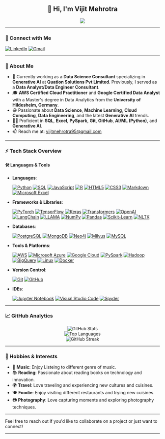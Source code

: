 <h2 align="center">👋 Hi, I'm Vijit Mehrotra</h2>

<p align="center">
  <img src="https://readme-typing-svg.herokuapp.com?color=%2336BCF7&lines=Data+Science+Consultant+%7C+3%2B+Years+Experience+%7C+AI+Enthusiast+%7C+Lifelong+Learner&width=900&height=25">
</p>

---

### 🔗 Connect with Me

[![LinkedIn](https://img.shields.io/badge/LinkedIn-%230077B5.svg?&style=for-the-badge&logo=LinkedIn&logoColor=white)](https://www.linkedin.com/in/vijit-mehrotra-018988130/)
[![Gmail](https://img.shields.io/badge/Gmail-D14836?style=for-the-badge&logo=Gmail&logoColor=white)](mailto:vijitmehrotra95@gmail.com)

---

### 🚀 About Me

- 💼 Currently working as a **Data Science Consultant** specializing in **Generative AI** at **Quation Solutions Pvt Limited**. Previously, I served as a **Data Analyst/Data Engineer Consultant**.
- 🎓 **AWS Certified Cloud Practitioner** and **Google Certified Data Analyst** with a Master's degree in Data Analytics from the **University of Hildesheim, Germany**.
- 😀 Passionate about **Data Science**, **Machine Learning**, **Cloud Computing**, **Data Engineering**, and the latest **Generative AI** trends.
- 👨‍💻 Proficient in **SQL**, **Excel**, **PySpark**, **Git**, **GitHub**, **AI/ML (Python)**, and **Generative AI**.
- 📫 Reach me at: [vijitmehrotra95@gmail.com](mailto:vijitmehrotra95@gmail.com)

---

### ⚡ Tech Stack Overview

#### 🛠 Languages & Tools

- **Languages**:

  [![Python](https://img.shields.io/badge/Python-3670A0?style=for-the-badge&logo=Python&logoColor=ffdd54)](https://www.python.org/)
  [![SQL](https://img.shields.io/badge/SQL-4479A1?style=for-the-badge&logo=MySQL&logoColor=white)](https://www.mysql.com/)
  [![JavaScript](https://img.shields.io/badge/JavaScript-F7DF1E?style=for-the-badge&logo=JavaScript&logoColor=black)](https://developer.mozilla.org/en-US/docs/Web/JavaScript)
  [![R](https://img.shields.io/badge/R-276DC3?style=for-the-badge&logo=R&logoColor=white)](https://www.r-project.org/)
  [![HTML5](https://img.shields.io/badge/HTML5-E34F26?style=for-the-badge&logo=HTML5&logoColor=white)](https://developer.mozilla.org/en-US/docs/Web/HTML)
  [![CSS3](https://img.shields.io/badge/CSS3-1572B6?style=for-the-badge&logo=CSS3&logoColor=white)](https://developer.mozilla.org/en-US/docs/Web/CSS)
  [![Markdown](https://img.shields.io/badge/Markdown-000000?style=for-the-badge&logo=Markdown&logoColor=white)](https://www.markdownguide.org/)
  [![Microsoft Excel](https://img.shields.io/badge/Excel-217346?style=for-the-badge&logo=Microsoft-Excel&logoColor=white)](https://www.microsoft.com/en-us/microsoft-365/excel)

- **Frameworks & Libraries**:

  [![PyTorch](https://img.shields.io/badge/PyTorch-EE4C2C?style=for-the-badge&logo=PyTorch&logoColor=white)](https://pytorch.org/)
  [![TensorFlow](https://img.shields.io/badge/TensorFlow-FF6F00?style=for-the-badge&logo=TensorFlow&logoColor=white)](https://www.tensorflow.org/)
  [![Keras](https://img.shields.io/badge/Keras-D00000?style=for-the-badge&logo=Keras&logoColor=white)](https://keras.io/)
  [![Transformers](https://img.shields.io/badge/Transformers-FFDA57?style=for-the-badge&logo=HuggingFace&logoColor=black)](https://huggingface.co/docs/transformers/index)
  [![OpenAI](https://img.shields.io/badge/OpenAI%20API-412991?style=for-the-badge&logo=OpenAI&logoColor=white)](https://openai.com/api/)
  [![LangChain](https://img.shields.io/badge/LangChain-000000?style=for-the-badge&logo=&logoColor=white)](https://python.langchain.com/en/latest/)
  [![LLAMA](https://img.shields.io/badge/LLAMA-CC0000?style=for-the-badge&logo=&logoColor=white)](https://ai.facebook.com/blog/large-language-model-llama-meta-ai/)
  [![NumPy](https://img.shields.io/badge/NumPy-013243?style=for-the-badge&logo=NumPy&logoColor=white)](https://numpy.org/)
  [![Pandas](https://img.shields.io/badge/Pandas-150458?style=for-the-badge&logo=Pandas&logoColor=white)](https://pandas.pydata.org/)
  [![Scikit-Learn](https://img.shields.io/badge/Scikit--Learn-F7931E?style=for-the-badge&logo=scikit-learn&logoColor=white)](https://scikit-learn.org/)
  [![NLTK](https://img.shields.io/badge/NLTK-0277BD?style=for-the-badge&logo=Python&logoColor=white)](https://www.nltk.org/)

- **Databases**:

  [![PostgreSQL](https://img.shields.io/badge/PostgreSQL-336791?style=for-the-badge&logo=PostgreSQL&logoColor=white)](https://www.postgresql.org/)
  [![MongoDB](https://img.shields.io/badge/MongoDB-47A248?style=for-the-badge&logo=MongoDB&logoColor=white)](https://www.mongodb.com/)
  [![Neo4j](https://img.shields.io/badge/Neo4j-008CC1?style=for-the-badge&logo=Neo4j&logoColor=white)](https://neo4j.com/)
  [![Milvus](https://img.shields.io/badge/Milvus-20B5AD?style=for-the-badge&logo=Milvus&logoColor=white)](https://milvus.io/)
  [![MySQL](https://img.shields.io/badge/MySQL-4479A1?style=for-the-badge&logo=MySQL&logoColor=white)](https://www.mysql.com/)

- **Tools & Platforms**:

  [![AWS](https://img.shields.io/badge/AWS-FF9900?style=for-the-badge&logo=Amazon-AWS&logoColor=white)](https://aws.amazon.com/)
  [![Microsoft Azure](https://img.shields.io/badge/Microsoft%20Azure-0089D6?style=for-the-badge&logo=Microsoft-Azure&logoColor=white)](https://azure.microsoft.com/)
  [![Google Cloud](https://img.shields.io/badge/Google%20Cloud-4285F4?style=for-the-badge&logo=Google-Cloud&logoColor=white)](https://cloud.google.com/)
  [![PySpark](https://img.shields.io/badge/PySpark-E25A1C?style=for-the-badge&logo=Apache-Spark&logoColor=white)](https://spark.apache.org/docs/latest/api/python/)
  [![Hadoop](https://img.shields.io/badge/Hadoop-66CCFF?style=for-the-badge&logo=Apache-Hadoop&logoColor=black)](https://hadoop.apache.org/)
  [![BigQuery](https://img.shields.io/badge/BigQuery-4285F4?style=for-the-badge&logo=Google-Cloud&logoColor=white)](https://cloud.google.com/bigquery)
  [![Linux](https://img.shields.io/badge/Linux-FCC624?style=for-the-badge&logo=Linux&logoColor=black)](https://www.linux.org/)
  [![Docker](https://img.shields.io/badge/Docker-2496ED?style=for-the-badge&logo=Docker&logoColor=white)](https://www.docker.com/)

- **Version Control**:

  [![Git](https://img.shields.io/badge/Git-F05032?style=for-the-badge&logo=Git&logoColor=white)](https://git-scm.com/)
  [![GitHub](https://img.shields.io/badge/GitHub-181717?style=for-the-badge&logo=GitHub&logoColor=white)](https://github.com/)

- **IDEs**:

  [![Jupyter Notebook](https://img.shields.io/badge/Jupyter-F37626?style=for-the-badge&logo=Jupyter&logoColor=white)](https://jupyter.org/)
  [![Visual Studio Code](https://img.shields.io/badge/VS%20Code-007ACC?style=for-the-badge&logo=Visual-Studio-Code&logoColor=white)](https://code.visualstudio.com/)
  [![Spyder](https://img.shields.io/badge/Spyder%20IDE-FF0000?style=for-the-badge&logo=Spyder%20IDE&logoColor=white)](https://www.spyder-ide.org/)

---

### 📈 GitHub Analytics

<div align="center">
  <img src="https://github-readme-stats.vercel.app/api?username=vijitVM&show_icons=true&theme=radical" alt="GitHub Stats">
  <br>
  <img src="https://github-readme-stats.vercel.app/api/top-langs/?username=vijitVM&layout=compact&theme=radical" alt="Top Languages">
  <br>
  <img src="https://github-readme-streak-stats.herokuapp.com/?user=vijitVM&theme=radical" alt="GitHub Streak">
</div>

---

### 🎸 Hobbies & Interests

- 🎵 **Music**: Enjoy Listeing to different genre of music.
- 📚 **Reading**: Passionate about reading books on technology and innovation.
- 🌍 **Travel**: Love traveling and experiencing new cultures and cuisines.
- 🍽️ **Foodie**: Enjoy visiting different restaurants and trying new cuisines.
- 📷 **Photography**: Love capturing moments and exploring photography techniques.
---

<!--
**vijitVM/vijitVM** is a ✨ special ✨ repository because its `README.md` appears on your GitHub profile.
-->

Feel free to reach out if you'd like to collaborate on a project or just want to connect!

---
